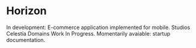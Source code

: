 # Horizon
In development: E-commerce application implemented for mobile. Studios Celestia Domains
Work In Progress.
Momentarily avaiable: startup documentation.
